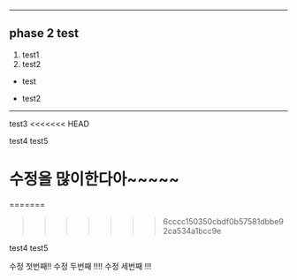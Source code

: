 * * *
## phase 2 test
1. test1
2. test2
- test
+ test2
****
test3
<<<<<<< HEAD

test4 
test5

# 수정을 많이한다아~~~~~
=======
>>>>>>> 6cccc150350cbdf0b57581dbbe92ca534a1bcc9e

test4 
test5

수정 첫번째!!
수정 두번째 !!!!
수정 세번째 !!!
